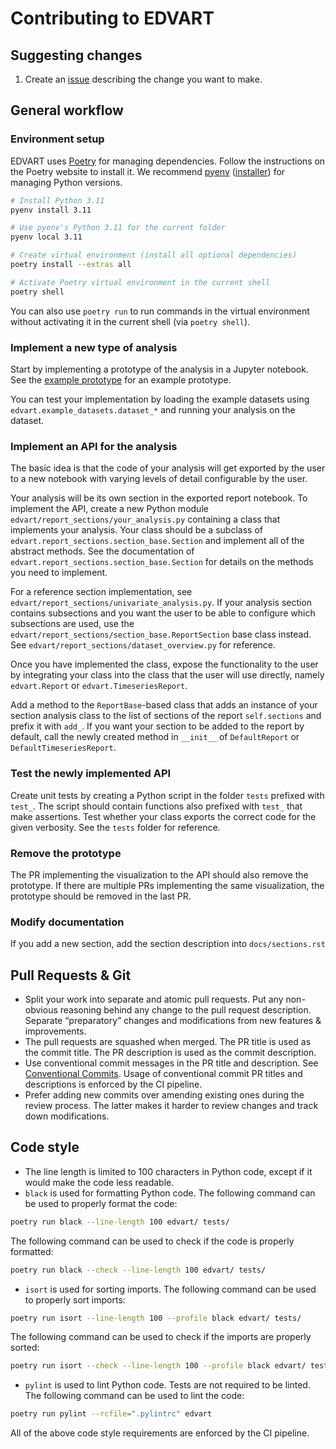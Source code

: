 # Contributing to EDVART

## Suggesting changes
1. Create an [issue](https://github.com/datamole-ai/edvart/issues) describing the change you want to make.

## General workflow

### Environment setup
EDVART uses [Poetry](https://python-poetry.org/) for managing dependencies.
Follow the instructions on the Poetry website to install it.
We recommend [pyenv](https://github.com/pyenv/pyenv)
([installer](https://github.com/pyenv/pyenv-installer)) for managing Python versions.
```bash
# Install Python 3.11
pyenv install 3.11

# Use pyenv's Python 3.11 for the current folder
pyenv local 3.11

# Create virtual environment (install all optional dependencies)
poetry install --extras all

# Activate Poetry virtual environment in the current shell
poetry shell
```

You can also use `poetry run` to run commands in the virtual environment without activating it in the current shell (via `poetry shell`).

### Implement a new type of analysis
Start by implementing a prototype of the analysis in a Jupyter notebook.
See the [example prototype](prototypes/example-data-types.ipynb) for an example prototype.

You can test your implementation by loading the example datasets using `edvart.example_datasets.dataset_*`
and running your analysis on the dataset.

### Implement an API for the analysis

The basic idea is that the code of your analysis will get exported by the user to a new notebook with varying levels of detail configurable by the user.

Your analysis will be its own section in the exported report notebook.
To implement the API, create a new Python module `edvart/report_sections/your_analysis.py` containing a class that implements your analysis.
Your class should be a subclass of `edvart.report_sections.section_base.Section` and implement all of the abstract methods.
See the documentation of `edvart.report_sections.section_base.Section` for details on the methods you need to implement.

For a reference section implementation, see `edvart/report_sections/univariate_analysis.py`.
If your analysis section contains subsections and you want the user to be able to configure which subsections are used,
use the `edvart/report_sections/section_base.ReportSection` base class instead.
See `edvart/report_sections/dataset_overview.py` for reference.

Once you have implemented the class, expose the functionality to the user by integrating
your class into the class that the user will use directly, namely `edvart.Report` or `edvart.TimeseriesReport`.

Add a method to the `ReportBase`-based class that adds an instance of your section analysis class
to the list of sections of the report `self.sections` and prefix it with `add_`.
If you want your section to be added to the report by default, call the newly created method in `__init__`
of `DefaultReport` or `DefaultTimeseriesReport`.

### Test the newly implemented API
Create unit tests by creating a Python script in the folder `tests` prefixed with `test_`.
The script should contain functions also prefixed with `test_` that make assertions.
Test whether your class exports the correct code for the given verbosity. See the `tests` folder for reference.

### Remove the prototype
The PR implementing the visualization to the API should also remove the prototype.
If there are multiple PRs implementing the same visualization, the prototype should be removed in the last PR.

### Modify documentation

If you add a new section, add the section description into `docs/sections.rst`

## Pull Requests & Git

* Split your work into separate and atomic pull requests. Put any
  non-obvious reasoning behind any change to the pull request description.
  Separate “preparatory” changes and modifications from new features &
  improvements.
* The pull requests are squashed when merged. The PR title is used as the commit title.
  The PR description is used as the commit description.
* Use conventional commit messages in the PR title and description.
  See [Conventional Commits](https://www.conventionalcommits.org/en/v1.0.0/).
  Usage of conventional commit PR titles and descriptions is enforced by the CI pipeline.
* Prefer adding new commits over amending existing ones during the review process.
  The latter makes it harder to review changes and track down modifications.


## Code style

* The line length is limited to 100 characters in Python code, except if it would make the code less readable.
* `black` is used for formatting Python code. The following command can be used to properly format the code:
```bash
poetry run black --line-length 100 edvart/ tests/
```
The following command can be used to check if the code is properly formatted:
```bash
poetry run black --check --line-length 100 edvart/ tests/
````

* `isort` is used for sorting imports.
The following command can be used to properly sort imports:
```bash
poetry run isort --line-length 100 --profile black edvart/ tests/
```
The following command can be used to check if the imports are properly sorted:
```bash
poetry run isort --check --line-length 100 --profile black edvart/ tests/
```

* `pylint` is used to lint Python code. Tests are not required to be linted.
The following command can be used to lint the code:
```bash
poetry run pylint --rcfile=".pylintrc" edvart
```

All of the above code style requirements are enforced by the CI pipeline.
